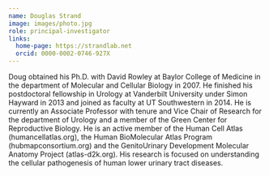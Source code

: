 ```yaml
---
name: Douglas Strand
image: images/photo.jpg
role: principal-investigator
links:
  home-page: https://strandlab.net
  orcid: 0000-0002-0746-927X
---
```

Doug obtained his Ph.D. with David Rowley at Baylor College of Medicine in the department of Molecular and Cellular Biology in 2007. He finished his postdoctoral fellowship in Urology at Vanderbilt University under Simon Hayward in 2013 and joined as faculty at UT Southwestern in 2014. He is currently an Associate Professor with tenure and Vice Chair of Research for the department of Urology and a member of the Green Center for Reproductive Biology. He is an active member of the Human Cell Atlas (humancellatlas.org), the Human BioMolecular Atlas Program (hubmapconsortium.org) and the GenitoUrinary Development Molecular Anatomy Project (atlas-d2k.org). His research is focused on understanding the cellular pathogenesis of human lower urinary tract diseases.